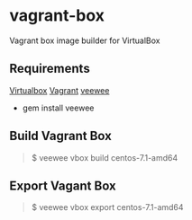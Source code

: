 # vagrant-box
Vagrant box image builder for VirtualBox

## Requirements
[Virtualbox](https://www.virtualbox.org/)
[Vagrant](https://www.vagrantup.com/)
[veewee](https://github.com/jedi4ever/veewee)
 - gem install veewee

## Build Vagrant Box

> $ veewee vbox build centos-7.1-amd64

## Export Vagant Box

> $ veewee vbox export centos-7.1-amd64

